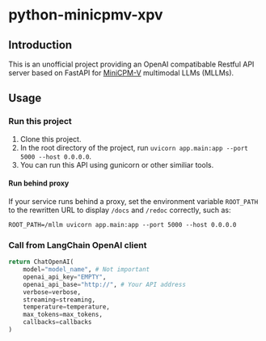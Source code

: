# python-minicpmv-xpv

## Introduction

This is an unofficial project providing an OpenAI compatibable Restful API server based on FastAPI for [MiniCPM-V](https://github.com/OpenBMB/MiniCPM-V) multimodal LLMs (MLLMs).

## Usage 

### Run this project

1. Clone this project.
2. In the root directory of the project, run `uvicorn app.main:app --port 5000 --host 0.0.0.0`.
3. You can run this API using gunicorn or other similiar tools.

#### Run behind proxy

If your service runs behind a proxy, set the environment variable `ROOT_PATH` to the rewritten URL to display `/docs` and `/redoc` correctly, such as:

```shell
ROOT_PATH=/mllm uvicorn app.main:app --port 5000 --host 0.0.0.0
```

### Call from LangChain OpenAI client

```python
return ChatOpenAI(
    model="model_name", # Not important
    openai_api_key="EMPTY",
    openai_api_base="http://", # Your API address
    verbose=verbose,
    streaming=streaming,
    temperature=temperature,
    max_tokens=max_tokens,
    callbacks=callbacks
)
```            
